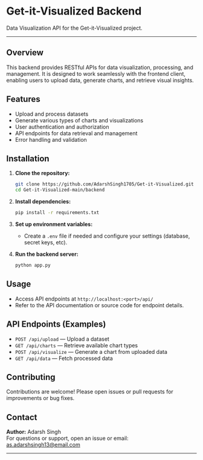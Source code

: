 # Get-it-Visualized Backend

Data Visualization API for the Get-it-Visualized project.

---

## Overview
This backend provides RESTful APIs for data visualization, processing, and management. It is designed to work seamlessly with the frontend client, enabling users to upload data, generate charts, and retrieve visual insights.

## Features
- Upload and process datasets
- Generate various types of charts and visualizations
- User authentication and authorization
- API endpoints for data retrieval and management
- Error handling and validation

## Installation
1. **Clone the repository:**
   ```bash
   git clone https://github.com/AdarshSingh1705/Get-it-Visualized.git
   cd Get-it-Visualized-main/backend
   ```
2. **Install dependencies:**
   ```bash
   pip install -r requirements.txt
   ```
3. **Set up environment variables:**
   - Create a `.env` file if needed and configure your settings (database, secret keys, etc).

4. **Run the backend server:**
   ```bash
   python app.py
   ```

## Usage
- Access API endpoints at `http://localhost:<port>/api/`
- Refer to the API documentation or source code for endpoint details.

## API Endpoints (Examples)
- `POST /api/upload` — Upload a dataset
- `GET /api/charts` — Retrieve available chart types
- `POST /api/visualize` — Generate a chart from uploaded data
- `GET /api/data` — Fetch processed data


## Contributing
Contributions are welcome! Please open issues or pull requests for improvements or bug fixes.

## Contact
**Author:** Adarsh Singh  
For questions or support, open an issue or email: as.adarshsingh13@email.com

---

